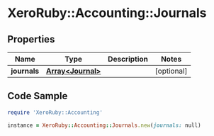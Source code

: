 # XeroRuby::Accounting::Journals

## Properties

Name | Type | Description | Notes
------------ | ------------- | ------------- | -------------
**journals** | [**Array&lt;Journal&gt;**](Journal.md) |  | [optional] 

## Code Sample

```ruby
require 'XeroRuby::Accounting'

instance = XeroRuby::Accounting::Journals.new(journals: null)
```


